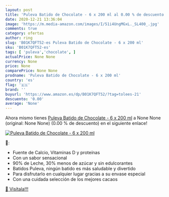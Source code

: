 ```yaml
---
layout: post
title: 'Puleva Batido de Chocolate - 6 x 200 ml al 0.00 % de descuento'
date: 2020-12-21 13:36:04
image: 'https://m.media-amazon.com/images/I/51i4UngMGxL._SL400_.jpg'
comments: true
category: ofertas
author: ring
slug: 'B01K7QFT52-es Puleva Batido de Chocolate - 6 x 200 ml'
sku: 'B01K7QFT52-es'
tags: [ 'puleva','chocolate', ]
actualPrice: None None
currency: None
price: None
comparePrice: None None
prodname: 'Puleva Batido de Chocolate - 6 x 200 ml'
country: 'es'
flag: '🇪🇸'
brand: ''
buyurl: 'https://www.amazon.es/dp/B01K7QFT52/?tag=tolees-21'
descuento: '0.00'
average: 'None'
---
```


Ahora mismo tienes [Puleva Batido de Chocolate - 6 x 200 ml](https://www.amazon.es/dp/B01K7QFT52/?tag=tolees-21) a None None (original: None None) (0.00 %  de descuento) en el siguiente enlace!

[![Puleva Batido de Chocolate - 6 x 200 ml](https://m.media-amazon.com/images/I/51i4UngMGxL._SL400_.jpg)](https://www.amazon.es/dp/B01K7QFT52/?tag=tolees-21)

🔎:

- Fuente de Calcio,  Vitaminas D y proteínas
- Con un sabor sensacional
- 90% de Leche,  30% menos de azúcar y sin edulcorantes
- Batidos Puleva, ningún batido es más saludable y divertido
- Para disfrutarlo en cualquier lugar gracias a su envase especial
- Con una cuidada selección de los mejores cacaos

[🛒 Visítala!!!](https://www.amazon.es/dp/B01K7QFT52/?tag=tolees-21)
